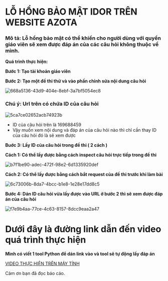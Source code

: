 # LỖ HỔNG BẢO MẬT IDOR TRÊN WEBSITE AZOTA

### Mô tả: Lỗ hổng bảo mật có thể khiến cho người dùng với quyền giáo viên sẽ xem được đáp án của các câu hỏi không thuộc về mình.

**Quá trình thực hiện:**

**Bước 1: Tạo tài khoản giáo viên**

**Bước 2: Tạo một đề thi thử và vào phần chỉnh sửa nội dung câu hỏi**


![668a5136-43d9-404e-8ebf-3a7bf5054ec8](https://github.com/Ngoducvan/Report_Bug/assets/88313289/7e8932b3-6259-498a-96fb-3fb4d8e7a8cd)

### Chú ý: Url trên có chứa ID của câu hỏi


![5ca7ce02652acb74923b](https://github.com/Ngoducvan/Report_Bug/assets/88313289/c787b394-4de8-40b7-8e45-e15bfabdd382)

* ID của câu hỏi trên là 169688459
* Vậy muốn xem nội dung và đáp án của câu hỏi nào thì chỉ cần thay ID của câu hỏi đó là sẽ xem được
  
**Buớc 3: Lấy ID của câu hỏi trong đề thi ( 2 cách )**
  
  **Cách 1: Có thể lấy được bằng cách inspect câu hỏi trực tiếp trong đề thi**
  
  
  ![b7f1be90-adec-472f-98e2-6d1335920def](https://github.com/Ngoducvan/Report_Bug/assets/88313289/72f82c6f-ac63-40f1-b319-8915591e2471)
  
  **Cách 2: Có thể lấy được bằng cách bắt request của đề thi trước khi làm bài**
  
  
  ![6c73006b-8da7-4bcc-b1e8-1e28e17dd8c5](https://github.com/Ngoducvan/Report_Bug/assets/88313289/09de1129-2405-4a87-b7ce-796017c9581c)


**Bước 4: Dán ID câu hỏi vừa lấy được vào URL ở bước 2 thì sẽ xem được đáp án của câu hỏi**


![f7e9b4aa-77ce-4c63-8157-8dcc9eaa2a47](https://github.com/Ngoducvan/Report_Bug/assets/88313289/ea548345-e017-4f88-b47b-3fbcbd57e683)
  
# Dưới đây là đường link dẫn đến video quá trình thực hiện
**Mình có viết 1 tool Python để dán link vào và tool sẽ tự động lấy đáp án**
  
  [VIDEO THỰC HIỆN TRÊN MÁY TÍNH](https://drive.google.com/drive/folders/1qQiC8_f9JNI91FMHwWliaVpLkHy59n2g?usp=drive_link)

Cảm ơn bạn đã đọc báo cáo.
  
  






















